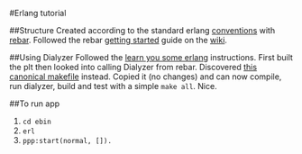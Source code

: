 #Erlang tutorial

##Structure
Created according to the standard erlang [conventions](http://www.erlang.org/doc/design_principles/applications.html#id74089) with [rebar](https://github.com/basho/rebar).  Followed the rebar [getting started](https://github.com/rebar/rebar/wiki/Getting-started) guide on the [wiki](https://github.com/rebar/rebar/wiki).

##Using Dialyzer
Followed the [learn you some erlang](http://learnyousomeerlang.com/dialyzer) instructions.  First built the plt then looked into calling Dialyzer from rebar.  Discovered [this canonical makefile](https://gist.github.com/ericbmerritt/5706091) instead.  Copied it (no changes) and can now compile, run dialyzer, build and test with a simple `make all`. Nice.

##To run app
1. `cd ebin`
2. `erl`
3. `ppp:start(normal, []).`
